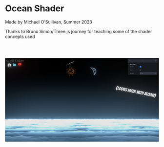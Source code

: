 # Ocean Shader

Made by Michael O'Sullivan, Summer 2023


Thanks to Bruno Simon/Three.js journey for teaching some of the shader concepts used

<br />
<br />

![alt text](https://github.com/MichaelCSI/Ocean-Shader/blob/master/public/images/Screenshot.png)
